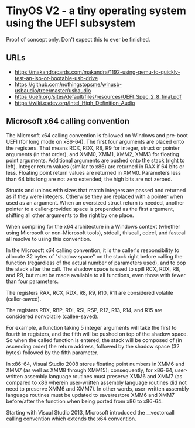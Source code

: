 # TinyOS V2 - a tiny operating system using the UEFI subsystem

Proof of concept only. Don't expect this to ever be finished.

## URLs

* https://makandracards.com/makandra/1192-using-qemu-to-quickly-test-an-iso-or-bootable-usb-drive
* https://github.com/nothingstopsme/winusb-usbaudio/tree/master/usbaudio
* https://uefi.org/sites/default/files/resources/UEFI_Spec_2_8_final.pdf
* https://wiki.osdev.org/Intel_High_Definition_Audio




## Microsoft x64 calling convention

The Microsoft x64 calling convention is followed on Windows and pre-boot UEFI (for long mode on x86-64). The first four arguments are placed onto the registers. That means RCX, RDX, R8, R9 for integer, struct or pointer arguments (in that order), and XMM0, XMM1, XMM2, XMM3 for floating point arguments. Additional arguments are pushed onto the stack (right to left). Integer return values (similar to x86) are returned in RAX if 64 bits or less. Floating point return values are returned in XMM0. Parameters less than 64 bits long are not zero extended; the high bits are not zeroed.

Structs and unions with sizes that match integers are passed and returned as if they were integers. Otherwise they are replaced with a pointer when used as an argument. When an oversized struct return is needed, another pointer to a caller-provided space is prepended as the first argument, shifting all other arguments to the right by one place.

When compiling for the x64 architecture in a Windows context (whether using Microsoft or non-Microsoft tools), stdcall, thiscall, cdecl, and fastcall all resolve to using this convention.

In the Microsoft x64 calling convention, it is the caller's responsibility to allocate 32 bytes of "shadow space" on the stack right before calling the function (regardless of the actual number of parameters used), and to pop the stack after the call. The shadow space is used to spill RCX, RDX, R8, and R9, but must be made available to all functions, even those with fewer than four parameters.

The registers RAX, RCX, RDX, R8, R9, R10, R11 are considered volatile (caller-saved).

The registers RBX, RBP, RDI, RSI, RSP, R12, R13, R14, and R15 are considered nonvolatile (callee-saved).

For example, a function taking 5 integer arguments will take the first to fourth in registers, and the fifth will be pushed on top of the shadow space. So when the called function is entered, the stack will be composed of (in ascending order) the return address, followed by the shadow space (32 bytes) followed by the fifth parameter.

In x86-64, Visual Studio 2008 stores floating point numbers in XMM6 and XMM7 (as well as XMM8 through XMM15); consequently, for x86-64, user-written assembly language routines must preserve XMM6 and XMM7 (as compared to x86 wherein user-written assembly language routines did not need to preserve XMM6 and XMM7). In other words, user-written assembly language routines must be updated to save/restore XMM6 and XMM7 before/after the function when being ported from x86 to x86-64.

Starting with Visual Studio 2013, Microsoft introduced the __vectorcall calling convention which extends the x64 convention. 
